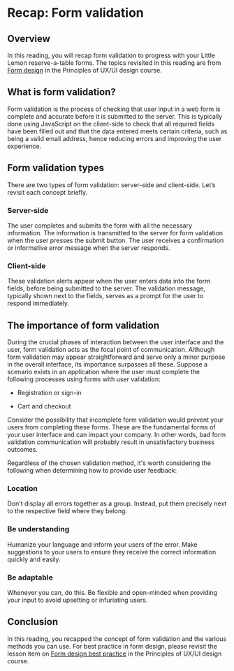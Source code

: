 # Recap: Form validation
## Overview
In this reading, you will recap form validation to progress with your Little Lemon reserve-a-table forms. The topics revisited in this reading are from [Form design](https://www.coursera.org/learn/principles-of-ux-ui-design/lecture/ctCB8/form-design) in the Principles of UX/UI design course.

## What is form validation?
Form validation is the process of checking that user input in a web form is complete and accurate before it is submitted to the server. This is typically done using JavaScript on the client-side to check that all required fields have been filled out and that the data entered meets certain criteria, such as being a valid email address, hence reducing errors and improving the user experience.

## Form validation types
There are two types of form validation: server-side and client-side. Let’s revisit each concept briefly.

### Server-side
The user completes and submits the form with all the necessary information. The information is transmitted to the server for form validation when the user presses the submit button. The user receives a confirmation or informative error message when the server responds.

### Client-side
These validation alerts appear when the user enters data into the form fields, before being submitted to the server. The validation message, typically shown next to the fields, serves as a prompt for the user to respond immediately.

## The importance of form validation
During the crucial phases of interaction between the user interface and the user, form validation acts as the focal point of communication. Although form validation may appear straightforward and serve only a minor purpose in the overall interface, its importance surpasses all these. Suppose a scenario exists in an application where the user must complete the following processes using forms with user validation:

- Registration or sign-in

- Cart and checkout

Consider the possibility that incomplete form validation would prevent your users from completing these forms. These are the fundamental forms of your user interface and can impact your company. In other words, bad form validation communication will probably result in unsatisfactory business outcomes.

Regardless of the chosen validation method, it's worth considering the following when determining how to provide user feedback:

### Location
Don't display all errors together as a group. Instead, put them precisely next to the respective field where they belong.

### Be understanding
Humanize your language and inform your users of the error. Make suggestions to your users to ensure they receive the correct information quickly and easily.

### Be adaptable
Whenever you can, do this. Be flexible and open-minded when providing your input to avoid upsetting or infuriating users.

## Conclusion
In this reading, you recapped the concept of form validation and the various methods you can use. For best practice in form design, please revisit the lesson item on [Form design best practice](https://www.coursera.org/learn/principles-of-ux-ui-design/supplement/ZV1NA/form-design-best-practice) in the Principles of UX/UI design course.